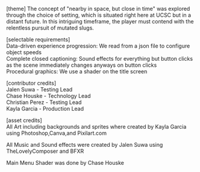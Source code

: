 
[theme] The concept of "nearby in space, but close in time" was explored through the choice of setting, which is situated right here at UCSC but in a distant future. In this intriguing timeframe, the player must contend with the relentless pursuit of mutated slugs. <br>

[selectable requirements] <br>
Data-driven experience progression: We read from a json file to configure object speeds <br>
Complete closed captioning: Sound effects for everything but button clicks as the scene immediately changes anyways on button clicks <br>
Procedural graphics: We use a shader on the title screen <br>

[contributor credits] <br>
Jalen Suwa - Testing Lead <br>
Chase Houske - Technology Lead <br>
Christian Perez - Testing Lead <br>
Kayla Garcia - Production Lead <br>

[asset credits] <br>
All Art including backgrounds and sprites where created by Kayla Garcia using Photoshop,Canva,and Pixilart.com <br>

All Music and Sound effects were created by Jalen Suwa using TheLovelyComposer and BFXR <br>

Main Menu Shader was done by Chase Houske <br>